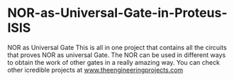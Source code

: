 # NOR-as-Universal-Gate-in-Proteus-ISIS
NOR as Universal Gate 
This is all in one project that contains all the circuits that proves NOR as universal Gate. The NOR can be used in different ways to obtain the work of other gates in a really amazing way. You can check other icredible projects at www.theengineeringprojects.com
